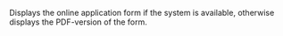 Displays the online application form if the system is available, otherwise displays the PDF-version of the form.
